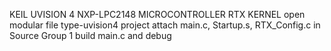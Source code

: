 KEIL UVISION 4 
NXP-LPC2148 MICROCONTROLLER
RTX KERNEL
open modular file type-uvision4 project
attach main.c, Startup.s, RTX_Config.c in Source Group 1
build main.c and debug
